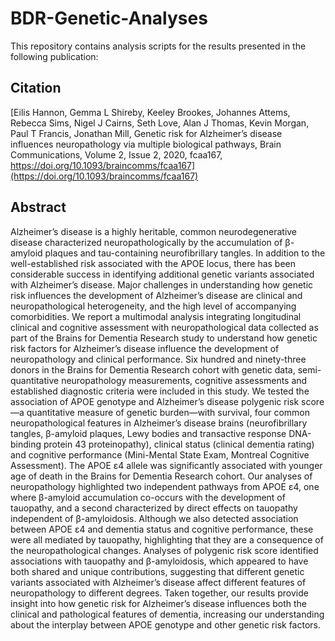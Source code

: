 # BDR-Genetic-Analyses

This repository contains analysis scripts for the results presented in the following publication:

## Citation

[Eilis Hannon, Gemma L Shireby, Keeley Brookes, Johannes Attems, Rebecca Sims, Nigel J Cairns, Seth Love, Alan J Thomas, Kevin Morgan, Paul T Francis, Jonathan Mill, Genetic risk for Alzheimer’s disease influences neuropathology via multiple biological pathways, Brain Communications, Volume 2, Issue 2, 2020, fcaa167, https://doi.org/10.1093/braincomms/fcaa167](https://doi.org/10.1093/braincomms/fcaa167)

## Abstract

Alzheimer’s disease is a highly heritable, common neurodegenerative disease characterized neuropathologically by the accumulation of β-amyloid plaques and tau-containing neurofibrillary tangles. In addition to the well-established risk associated with the APOE locus, there has been considerable success in identifying additional genetic variants associated with Alzheimer’s disease. Major challenges in understanding how genetic risk influences the development of Alzheimer’s disease are clinical and neuropathological heterogeneity, and the high level of accompanying comorbidities. We report a multimodal analysis integrating longitudinal clinical and cognitive assessment with neuropathological data collected as part of the Brains for Dementia Research study to understand how genetic risk factors for Alzheimer’s disease influence the development of neuropathology and clinical performance. Six hundred and ninety-three donors in the Brains for Dementia Research cohort with genetic data, semi-quantitative neuropathology measurements, cognitive assessments and established diagnostic criteria were included in this study. We tested the association of APOE genotype and Alzheimer’s disease polygenic risk score—a quantitative measure of genetic burden—with survival, four common neuropathological features in Alzheimer’s disease brains (neurofibrillary tangles, β-amyloid plaques, Lewy bodies and transactive response DNA-binding protein 43 proteinopathy), clinical status (clinical dementia rating) and cognitive performance (Mini-Mental State Exam, Montreal Cognitive Assessment). The APOE ε4 allele was significantly associated with younger age of death in the Brains for Dementia Research cohort. Our analyses of neuropathology highlighted two independent pathways from APOE ε4, one where β-amyloid accumulation co-occurs with the development of tauopathy, and a second characterized by direct effects on tauopathy independent of β-amyloidosis. Although we also detected association between APOE ε4 and dementia status and cognitive performance, these were all mediated by tauopathy, highlighting that they are a consequence of the neuropathological changes. Analyses of polygenic risk score identified associations with tauopathy and β-amyloidosis, which appeared to have both shared and unique contributions, suggesting that different genetic variants associated with Alzheimer’s disease affect different features of neuropathology to different degrees. Taken together, our results provide insight into how genetic risk for Alzheimer’s disease influences both the clinical and pathological features of dementia, increasing our understanding about the interplay between APOE genotype and other genetic risk factors.
